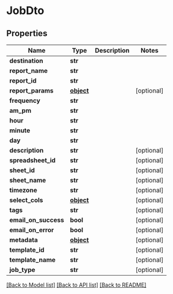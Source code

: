 # JobDto

## Properties
Name | Type | Description | Notes
------------ | ------------- | ------------- | -------------
**destination** | **str** |  | 
**report_name** | **str** |  | 
**report_id** | **str** |  | 
**report_params** | [**object**](.md) |  | [optional] 
**frequency** | **str** |  | 
**am_pm** | **str** |  | 
**hour** | **str** |  | 
**minute** | **str** |  | 
**day** | **str** |  | 
**description** | **str** |  | [optional] 
**spreadsheet_id** | **str** |  | [optional] 
**sheet_id** | **str** |  | [optional] 
**sheet_name** | **str** |  | [optional] 
**timezone** | **str** |  | [optional] 
**select_cols** | [**object**](.md) |  | [optional] 
**tags** | **str** |  | [optional] 
**email_on_success** | **bool** |  | [optional] 
**email_on_error** | **bool** |  | [optional] 
**metadata** | [**object**](.md) |  | [optional] 
**template_id** | **str** |  | [optional] 
**template_name** | **str** |  | [optional] 
**job_type** | **str** |  | [optional] 

[[Back to Model list]](../README.md#documentation-for-models) [[Back to API list]](../README.md#documentation-for-api-endpoints) [[Back to README]](../README.md)


